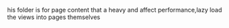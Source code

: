his folder is for page content that a heavy and affect performance,lazy load the views into pages themselves